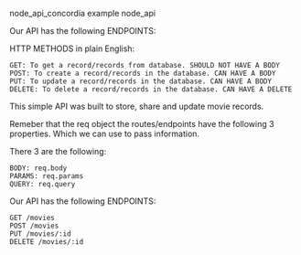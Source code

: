 node_api_concordia
example node_api

Our API has the following ENDPOINTS:

HTTP METHODS in plain English:
```
GET: To get a record/records from database. SHOULD NOT HAVE A BODY
POST: To create a record/records in the database. CAN HAVE A BODY
PUT: To update a record/records in the database. CAN HAVE A BODY
DELETE: To delete a record/records in the database. CAN HAVE A DELETE
```
This simple API was built to store, 
share and update movie records.

Remeber that the req object the routes/endpoints
have the following 3 properties. Which we can use to pass information.

There 3 are the following:
```
BODY: req.body
PARAMS: req.params
QUERY: req.query

```

Our API has the following ENDPOINTS:

```
GET /movies
POST /movies
PUT /movies/:id
DELETE /movies/:id
```